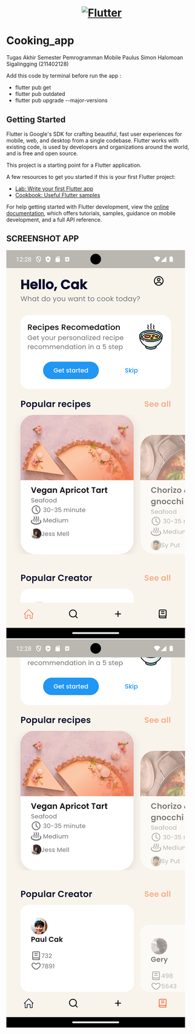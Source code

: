<a href="https://flutter.dev/">
  <h1 align="center">
    <picture>
      <source media="(prefers-color-scheme: dark)" srcset="https://storage.googleapis.com/cms-storage-bucket/6e19fee6b47b36ca613f.png">
      <img alt="Flutter" src="https://storage.googleapis.com/cms-storage-bucket/c823e53b3a1a7b0d36a9.png">
    </picture>
  </h1>
</a>

# Cooking_app

Tugas Akhir Semester Pemrogramman Mobile Paulus Simon Halomoan Sigalingging (211402128)

Add this code by terminal before run the app :
- flutter pub get
- flutter pub outdated
- flutter pub upgrade --major-versions

## Getting Started

Flutter is Google's SDK for crafting beautiful, fast user experiences for
mobile, web, and desktop from a single codebase. Flutter works with existing
code, is used by developers and organizations around the world, and is free and
open source.

This project is a starting point for a Flutter application.

A few resources to get you started if this is your first Flutter project:

- [Lab: Write your first Flutter app](https://docs.flutter.dev/get-started/codelab)
- [Cookbook: Useful Flutter samples](https://docs.flutter.dev/cookbook)

For help getting started with Flutter development, view the
[online documentation](https://docs.flutter.dev/), which offers tutorials,
samples, guidance on mobile development, and a full API reference.

## SCREENSHOT APP
![SS-1](https://github.com/PaulCak28/UAS_MOBILE/blob/main/assets/images/Screenshot/SS-1.png?raw=true)
![SS-2](https://github.com/PaulCak28/UAS_MOBILE/blob/main/assets/images/Screenshot/SS-2.png?raw=true)